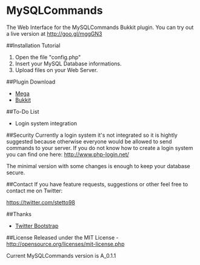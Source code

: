 # MySQLCommands
The Web Interface for the MySQLCommands Bukkit plugin. You can try out a live version at http://goo.gl/mggGN3

##Installation Tutorial
1. Open the file "config.php"
2. Insert your MySQL Database informations.
3. Upload files on your Web Server.

##Plugin Download
* [Mega](https://mega.nz/#!TUR1kQDB!bgu6GbIwukuy1r7J7pb-Nbydnv9zNLU8kFvFa__BJmY)
* [Bukkit](http://dev.bukkit.org/bukkit-plugins/mysqlcommands/)

##To-Do List
* Login system integration

##Security
Currently a login system it's not integrated so it is hightly suggested because otherwise everyone would be allowed to send commands to your server. If you do not know how to create a login system you can find one here: http://www.php-login.net/

The minimal version with some changes is enough to keep your database secure.

##Contact
If you have feature requests, suggestions or other feel free to contact me on Twitter:

https://twitter.com/stetto98

##Thanks
* [Twitter Bootstrap](https://github.com/twitter/bootstrap)

##License
Released under the MIT License - http://opensource.org/licenses/mit-license.php

Current MySQLCommands version is A_0.1.1
